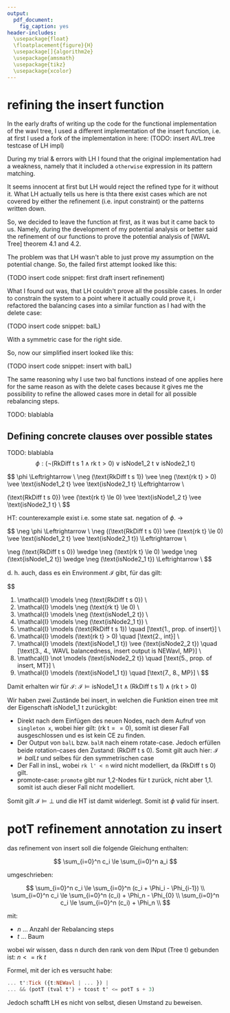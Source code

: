 ```yaml
---
output:
  pdf_document:
    fig_caption: yes
header-includes:
  \usepackage{float}
  \floatplacement{figure}{H}
  \usepackage[]{algorithm2e}
  \usepackage{amsmath}
  \usepackage{tikz}
  \usepackage{xcolor}
---
```



# refining the insert function

In the early drafts of writing up the code for the functional implementation of the wavl tree,
I used a different implementation of the insert function, i.e. at first I used a fork of the implementation
in here: (TODO: insert AVL.tree testcase of LH impl)

During my trial & errors with LH I found that the original implementation had a weakness, namely that it included a
`otherwise` expression in its pattern matching. 

It seems innocent at first but LH would reject the refined type for it without it. What LH actually tells us here is thta there exist cases which are not covered by either the refinement (i.e. input constraint) or the patterns written down. 

So, we decided to leave the function at first, as it was but it came back to us. Namely, during the development of my potential analysis or better said the refinement of our functions to prove the potential analysis of [WAVL Tree] theorem 4.1 and 4.2. 

The problem was that LH wasn't able to just prove my assumption on the potential change. So, the failed first attempt looked like this: 

(TODO  insert code snippet: first draft insert refinement)

What I found out was, that LH couldn't prove all the possible cases. In order to constrain the system to a point where it actually could prove it, i refactored the balancing cases into a similar function as I had with the delete case: 


(TODO  insert code snippet: balL)

With a symmetric case for the right side.

So, now our simplified insert looked like this: 

(TODO  insert code snippet: insert with balL)

The same reasoning why I use two bal functions instead of one applies here for the same reason as with the delete cases because it gives me the possibility to refine the allowed cases more in detail for all possible rebalancing steps.



TODO: blablabla


## Defining concrete clauses over possible states

TODO: blablabla
$$
\phi: (\neg (\text{RkDiff t s 1} \wedge \text{rk t} > 0) 
\vee \text{isNode1\_2 t} 
\vee \text{isNode2\_1 t}) 
$$

$$
\phi \Leftrightarrow \\
\neg (\text{RkDiff t s 1}) \vee \neg (\text{rk t} > 0)
\vee \text{isNode1\_2 t} 
\vee \text{isNode2\_1 t} \Leftrightarrow \\

(\text{RkDiff t s 0}) \vee (\text{rk t} \le 0)
\vee \text{isNode1\_2 t} 
\vee \text{isNode2\_1 t} \\
$$

HT: counterexample exist i.e. some state sat. negation of $\phi$. ->

$$
\neg \phi \Leftrightarrow \\
\neg ((\text{RkDiff t s 0}) \vee (\text{rk t} \le 0)
\vee \text{isNode1\_2 t} 
\vee \text{isNode2\_1 t}) \Leftrightarrow \\

\neg (\text{RkDiff t s 0}) \wedge \neg (\text{rk t} \le 0)
\wedge \neg (\text{isNode1\_2 t}) 
\wedge \neg (\text{isNode2\_1 t}) \Leftrightarrow \\
$$

d. h. auch, dass es ein Environment $\mathcal{I}$ gibt, für das gilt: 

$$
1. \mathcal{I} \models \neg  (\text{RkDiff t s 0}) \\
2. \mathcal{I} \models \neg  (\text{rk t} \le 0) \\
3. \mathcal{I} \models \neg  (\text{isNode1\_2 t})  \\
4. \mathcal{I} \models \neg  (\text{isNode2\_1 t})  \\
5. \mathcal{I} \models (\text{RkDiff t s 1}) \quad [\text{1., prop. of insert}]  \\
6. \mathcal{I} \models (\text{rk t} > 0) \quad [\text{2., int}] \\
7. \mathcal{I} \models (\text{isNode1\_1 t}) \vee (\text{isNode2\_2 t}) \quad [\text{3., 4., WAVL balancedness, insert output is NEWavl, MP}] \\
8. \mathcal{I} \not \models (\text{isNode2\_2 t}) \quad [\text{5., prop. of insert, MT}] \\
9. \mathcal{I} \models (\text{isNode1\_1 t}) \quad [\text{7., 8., MP}] \\
$$

Damit erhalten wir für $\mathcal{I}$: 
$\mathcal{I} \models \text{isNode1\_1 t} \wedge (\text{RkDiff t s 1}) \wedge (\text{rk t} > 0)$

Wir haben zwei Zustände bei insert, in welchen die Funktion einen tree mit der Eigenschaft $\text{isNode1\_1 t}$ zurückgibt: 
* Direkt nach dem Einfügen des neuen Nodes, nach dem Aufruf von `singleton x`, wobei hier gilt: $(\text{rk t} == 0)$, somit ist dieser Fall ausgeschlossen und es ist kein CE zu finden. 
* Der Output von `balL` bzw. `balR` nach einem rotate-case. Jedoch erfüllen beide rotation-cases den Zustand: $(\text{RkDiff t s 0})$. Somit gilt auch hier: $\mathcal{I} \not \models balL t$ und selbes für den symmetrischen case
* Der Fall in insL, wobei `rk l' < n` wird nicht modelliert, da $(\text{RkDiff t s 0})$ gilt.
* promote-case: `promote` gibt nur 1,2-Nodes für t zurück, nicht aber 1,1. somit ist auch dieser Fall nicht modelliert. 

Somit gilt $\mathcal{I} \models \bot$ und die HT ist damit widerlegt. Somit ist $\phi$ valid für insert. 


# potT refinement annotation zu insert

das refinement von insert soll die folgende Gleichung enthalten: 

$$
\sum_{i=0}^n c_i \le \sum_{i=0}^n a_i
$$

umgeschrieben: 

$$
\sum_{i=0}^n c_i \le \sum_{i=0}^n (c_i + \Phi_i - \Phi_{i-1}) \\
\sum_{i=0}^n c_i \le \sum_{i=0}^n (c_i) + \Phi_n - \Phi_{0} \\
\sum_{i=0}^n c_i \le \sum_{i=0}^n (c_i) + \Phi_n \\
$$

mit:
* _n_ ... Anzahl der Rebalancing steps
* _t_ ... Baum 


wobei wir wissen, dass n durch den rank von dem INput (Tree t) gebunden ist: $n <= \text{rk }t$

Formel, mit der ich es versucht habe: 

```haskell
... t':Tick ({t:NEWavl | ... }) |
... && (potT (tval t') + tcost t' <= potT s + 3)
``` 

Jedoch schafft LH es nicht von selbst, diesen Umstand zu beweisen. 


